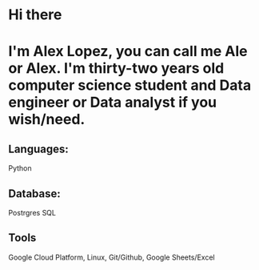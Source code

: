 # Hi there 
# I'm Alex Lopez, you can call me Ale or Alex. I'm thirty-two years old computer science student and Data engineer or Data analyst if you wish/need.

## Languages:
Python

## Database:
Postrgres SQL

## Tools
Google Cloud Platform, Linux, Git/Github, Google Sheets/Excel
